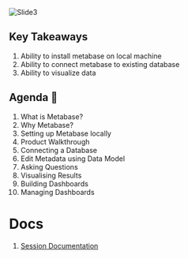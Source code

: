 ![Slide3](https://user-images.githubusercontent.com/80503666/132492044-d3f6257b-7739-4fe0-83b8-19c43e09f7a9.jpeg)

## Key Takeaways

1. Ability to install metabase on local machine
2. Ability to connect metabase to existing database
3. Ability to visualize data

## Agenda 📖
1. What is Metabase?
2. Why Metabase?
3. Setting up Metabase locally
4. Product Walkthrough
5. Connecting a Database
6. Edit Metadata using Data Model
7. Asking Questions
8. Visualising Results
9. Building Dashboards
10. Managing Dashboards

# Docs
1. [Session Documentation](https://github.com/Samagra-Development/X-Series/blob/main/X3/SessionDoc.md)
